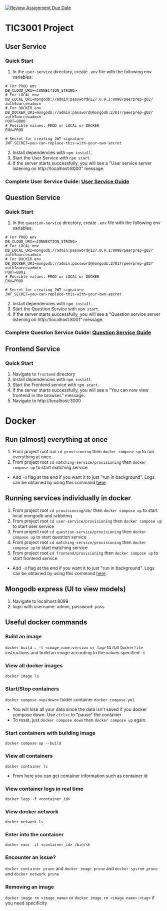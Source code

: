 [![Review Assignment Due Date](https://classroom.github.com/assets/deadline-readme-button-22041afd0340ce965d47ae6ef1cefeee28c7c493a6346c4f15d667ab976d596c.svg)](https://classroom.github.com/a/-9a38Lm0)
# TIC3001 Project

## User Service

### Quick Start

1. In the `user-service` directory, create `.env` file with the following env variables:
```
# For PROD env
DB_CLOUD_URI=<CONNECTION_STRING>
# For LOCAL env
DB_LOCAL_URI=mongodb://admin:password@127.0.0.1:8098/peerprep-g02?authSource=admin
# For DOCKER env
DB_DOCKER_URI=mongodb://admin:password@mongodb:27017/peerprep-g02?authSource=admin
PORT=8000
# Possible values: PROD or LOCAL or DOCKER
ENV=PROD

# Secret for creating JWT signature
JWT_SECRET=you-can-replace-this-with-your-own-secret
```
2. Install dependencies with `npm install`.
3. Start the User Service with `npm start`. 
4. If the server starts successfully, you will see a "User service server listening on http://localhost:8000" message.

### Complete User Service Guide: [User Service Guide](./user-service/README.md)

## Question Service

### Quick Start

1. In the `question-service` directory, create `.env` file with the following env variables:
```
# For PROD env
DB_CLOUD_URI=<CONNECTION_STRING>
# For LOCAL env
DB_LOCAL_URI=mongodb://admin:password@127.0.0.1:8098/peerprep-g02?authSource=admin
# For DOCKER env
DB_DOCKER_URI=mongodb://admin:password@mongodb:27017/peerprep-g02?authSource=admin
PORT=8001
# Possible values: PROD or LOCAL or DOCKER
ENV=PROD

# Secret for creating JWT signature
JWT_SECRET=you-can-replace-this-with-your-own-secret
```
2. Install dependencies with `npm install`. 
3. Start the Question Service with `npm start`. 
4. If the server starts successfully, you will see a "Question service server listening on http://localhost:8001" message.

### Complete Question Service Guide: [Question Service Guide](./question-service/README.md)

## Frontend Service

### Quick Start

1. Navigate to `frontend` directory
2. Install dependencies with `npm install`.
3. Start the Frontend service with `npm start`.
4. If the server starts successfully, you will see a "You can now view frontend in the browser." message.
5. Navigate to http://localhost:3000

# Docker
[//]: # (TODO: Complete this readme for matching service and .docker.env)
## Run (almost) everything at once
1. From project root run `cd provisioning` then `docker compose up` to run everything at once.
2. From project root `cd matching-service/provisioning` then `docker compose up` to start matching service 
* Add `-d` flag at the end if you want it to just "run in background". Logs can be obtained by using this command [here](#view-container-logs-in-real-time)

## Running services individually in docker
1. From project root `cd provisioning/db/` then `docker compose up` to start local mongodb and rabbitmq
2. From project root `cd user-service/provisioning` then `docker compose up` to start user service
3. From project root `cd question-service/provisioning` then `docker compose up` to start question service
4. From project root `cd matching-service/provisioning` then `docker compose up` to start matching service
5. From project root `cd frontend/provisioning` then `docker compose up` to start frontend service
* Add `-d` flag at the end if you want it to just "run in background". Logs can be obtained by using this command [here](#view-container-logs-in-real-time).

## Mongodb express (UI to view models)
1. Navigate to localhost:8099
2. login with username: admin, password: pass

## Useful docker commands
### Build an image
`docker build . -t <image_name:version or tag>` to run `Dockerfile` instructions and build an image according to the values specified `-t`
### View all docker images
`docker image ls`
### Start/Stop containers
`docker compose <up/down>` folder container `docker-compose.yml`.
* You will lose all your data since the data isn't saved if you docker compose down. Use `ctrl+c` to "pause" the container
* To reset, just `docker compose down` then `docker compose up` again.
### Start containers with building image
`docker compose up --build`
### View all containers
`docker container ls`
* From here you can get container information such as container id 
### View container logs in real time
`docker logs -f <container_id>`
### View docker network
`docker network ls`
### Enter into the container
`docker exec -it <container_id> /bin/sh`
### Encounter an issue?
`docker container prune` and `docker image prune` and `docker system prune` and `docker network prune`
### Removing an image
`docker image rm <image_name>` or `docker image rm <image_name>:<tag>` if you need specificity